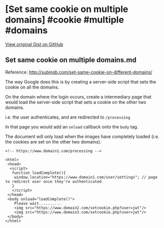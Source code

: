 # [Set same cookie on multiple domains] #cookie #multiple #domains

[View original Gist on GitHub](https://gist.github.com/Integralist/a51d5f876f1ee2259915548ad6d1f963)

## Set same cookie on multiple domains.md

Reference: http://subinsb.com/set-same-cookie-on-different-domains/

The way Google does this is by creating a server-side script that sets the cookie on all the domains. 

On the domain where the login occurs, create a intermediary page that would load the server-side script that sets a cookie on the other two domains. 

i.e. the user authenticates, and are redirected to `/processing`

In that page you would add an `onload` callback onto the `body` tag. 

The document will only load when the images have completely loaded (i.e. the cookies are set on the other two domains). 

```
<!-- https://www.domain1.com/processing -->

<html>
 <head>
  <script>
   function loadComplete(){
    window.location="https://www.domain1.com/user/settings"; // page to redirect user once they're authenticated
   }
   </script>
 </head>
 <body onload="loadComplete()">
 	Please wait..........
 	<img src="https://www.domain2.com/setcookie.php?user=jwt"/>
 	<img src="https://www.domain3.com/setcookie.php?user=jwt"/>
 </body>
</html>
```

